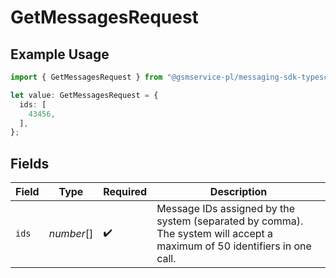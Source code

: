 # GetMessagesRequest

## Example Usage

```typescript
import { GetMessagesRequest } from "@gsmservice-pl/messaging-sdk-typescript/models/operations";

let value: GetMessagesRequest = {
  ids: [
    43456,
  ],
};
```

## Fields

| Field                                                                                                                    | Type                                                                                                                     | Required                                                                                                                 | Description                                                                                                              |
| ------------------------------------------------------------------------------------------------------------------------ | ------------------------------------------------------------------------------------------------------------------------ | ------------------------------------------------------------------------------------------------------------------------ | ------------------------------------------------------------------------------------------------------------------------ |
| `ids`                                                                                                                    | *number*[]                                                                                                               | :heavy_check_mark:                                                                                                       | Message IDs assigned by the system (separated by comma). The system will accept a maximum of 50 identifiers in one call. |